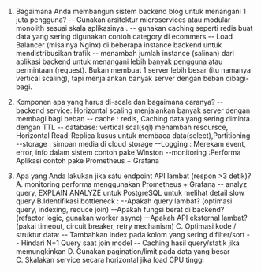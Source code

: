 1.  Bagaimana Anda membangun sistem backend blog untuk menangani 1 juta pengguna?
    -- Gunakan arsitektur microservices atau modular monolith sesuai skala aplikasinya .
    -- gunakan caching seperti redis buat data yang sering digunakan contoh category di ecommers
    -- Load Balancer (misalnya Nginx) di beberapa instance backend untuk mendistribusikan trafik
    -- menambah jumlah instance (salinan) dari aplikasi backend untuk menangani lebih banyak pengguna atau permintaan (request). Bukan membuat 1 server lebih besar (itu namanya vertical scaling), tapi menjalankan banyak server dengan beban dibagi-bagi.

2.  Komponen apa yang harus di-scale dan bagaimana caranya?
    -- backend service: Horizontal scaling menjalankan banyak server dengan membagi bagi beban
    -- cache : redis, Caching data yang sering diminta. dengan TTL
    -- database: vertical scal(sql) menambah resoursce, Horizontal Read-Replica kusus untuk membaca data(select),Partitioning
    --storage : simpan media di cloud storage
    --Logging : Merekam event, error, info dalam sistem contoh pake Winston
    --monitoring :Performa Aplikasi contoh pake Prometheus + Grafana

3.  Apa yang Anda lakukan jika satu endpoint API lambat (respon >3 detik)?
    A. monitoring performa menggunakan Prometheus + Grafana
    -- analyz query, EXPLAIN ANALYZE untuk PostgreSQL untuk melihat detail slow query
    B.Identifikasi bottleneck :
    --Apakah query lambat? (optimasi query, indexing, reduce join)
    --Apakah fungsi berat di backend? (refactor logic, gunakan worker async)
    --Apakah API eksternal lambat? (pakai timeout, circuit breaker, retry mechanism)
    C. Optimasi kode / struktur data:
    -- Tambahkan index pada kolom yang sering difilter/sort
    -- Hindari N+1 Query saat join model
    -- Caching hasil query/statik jika memungkinkan
    D. Gunakan pagination/limit pada data yang besar  
    C. Skalakan service secara horizontal jika load CPU tinggi
